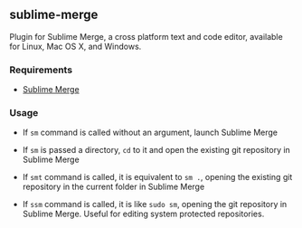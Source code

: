 ## sublime-merge

Plugin for Sublime Merge, a cross platform text and code editor, available for
Linux, Mac OS X, and Windows.

### Requirements

-   [Sublime Merge](https://www.sublimemerge.com)

### Usage

-   If `sm` command is called without an argument, launch Sublime Merge

-   If `sm` is passed a directory, `cd` to it and open the existing git
    repository in Sublime Merge

-   If `smt` command is called, it is equivalent to `sm .`, opening the existing
    git repository in the current folder in Sublime Merge

-   If `ssm` command is called, it is like `sudo sm`, opening the git repository
    in Sublime Merge. Useful for editing system protected repositories.
